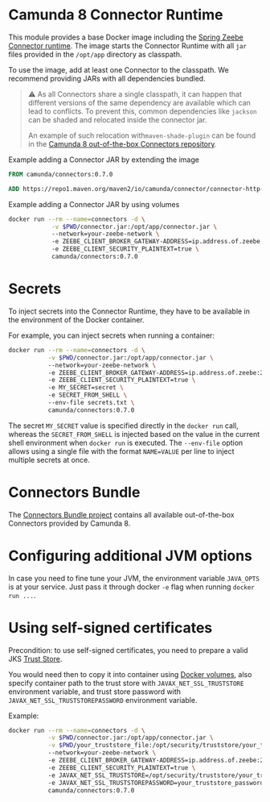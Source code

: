 # Camunda 8 Connector Runtime

This module provides a base Docker image including the [Spring Zeebe Connector runtime](https://github.com/camunda-community-hub/spring-zeebe/tree/master/connector-runtime). 
The image starts the Connector Runtime with all `jar` files provided in the `/opt/app` directory as classpath.

To use the image, add at least one Connector to the classpath. We recommend providing JARs with all dependencies bundled.

> :warning: As all Connectors share a single classpath, it can happen that
> different versions of the same dependency are available which can lead to
> conflicts. To prevent this, common dependencies like `jackson` can be shaded and
> relocated inside the connector jar. 
> 
> An example of such relocation with`maven-shade-plugin` can be found in the 
> [Camunda 8 out-of-the-box Connectors repository](https://github.com/camunda/connectors-bundle/blob/cb925c1c5bdab9f55b77d2378be32116dec6f010/connectors/pom.xml#L83).

Example adding a Connector JAR by extending the image

```dockerfile
FROM camunda/connectors:0.7.0

ADD https://repo1.maven.org/maven2/io/camunda/connector/connector-http-json/0.17.0/connector-http-json-0.15.0-with-dependencies.jar /opt/app/
```

Example adding a Connector JAR by using volumes

```bash
docker run --rm --name=connectors -d \
            -v $PWD/connector.jar:/opt/app/connector.jar \                      # Add a connector jar to the classpath
            --network=your-zeebe-network \                                      # Optional: attach to network if Zeebe is isolated with Docker network
            -e ZEEBE_CLIENT_BROKER_GATEWAY-ADDRESS=ip.address.of.zeebe:26500 \  # Specify Zeebe address
            -e ZEEBE_CLIENT_SECURITY_PLAINTEXT=true \                           # Optional: provide security configs to connect to Zeebe
            camunda/connectors:0.7.0
```

# Secrets

To inject secrets into the Connector Runtime, they have to be available in the environment of the Docker container.

For example, you can inject secrets when running a container:

```bash
docker run --rm --name=connectors -d \
           -v $PWD/connector.jar:/opt/app/connector.jar \                      # Add a connector jar to the classpath
           --network=your-zeebe-network \                                      # Optional: attach to network if Zeebe is isolated with Docker network
           -e ZEEBE_CLIENT_BROKER_GATEWAY-ADDRESS=ip.address.of.zeebe:26500 \  # Specify Zeebe address
           -e ZEEBE_CLIENT_SECURITY_PLAINTEXT=true \                           # Optional: provide security configs to connect to Zeebe
           -e MY_SECRET=secret \                                               # Optional: set a secret with value
           -e SECRET_FROM_SHELL \                                              # Optional: set a secret from the environment
           --env-file secrets.txt \                                            # Optional: set secrets from a file
           camunda/connectors:0.7.0
```

The secret `MY_SECRET` value is specified directly in the `docker run` call,
whereas the `SECRET_FROM_SHELL` is injected based on the value in the
current shell environment when `docker run` is executed. The `--env-file`
option allows using a single file with the format `NAME=VALUE` per line
to inject multiple secrets at once.

# Connectors Bundle

The [Connectors Bundle project](https://github.com/camunda/connectors-bundle) contains all available out-of-the-box Connectors provided by Camunda 8.

# Configuring additional JVM options

In case you need to fine tune your JVM, the environment variable `JAVA_OPTS` is at your service. Just pass it through docker `-e` flag when running `docker run ...`.

# Using self-signed certificates

Precondition: to use self-signed certificates, you need to prepare a valid JKS [Trust Store](https://docs.oracle.com/cd/E19509-01/820-3503/6nf1il6er/index.html).

You would need then to copy it into container using [Docker volumes](https://docs.docker.com/storage/volumes/), also specify container path to the trust store with `JAVAX_NET_SSL_TRUSTSTORE` environment variable, and trust store password with `JAVAX_NET_SSL_TRUSTSTOREPASSWORD` environment variable.

Example:

```bash
docker run --rm --name=connectors -d \
           -v $PWD/connector.jar:/opt/app/connector.jar \
           -v $PWD/your_truststore_file:/opt/security/truststore/your_truststore_file \  # Mount your trust store with self-signed certificates
           --network=your-zeebe-network \                                                # Optional: attach to network if Zeebe is isolated with Docker network
           -e ZEEBE_CLIENT_BROKER_GATEWAY-ADDRESS=ip.address.of.zeebe:26500 \            # Specify Zeebe address
           -e ZEEBE_CLIENT_SECURITY_PLAINTEXT=true \                                     # Optional: provide security configs to connect to Zeebe
           -e JAVAX_NET_SSL_TRUSTSTORE=/opt/security/truststore/your_truststore_file \   # Change your trust store file name
           -e JAVAX_NET_SSL_TRUSTSTOREPASSWORD=your_truststore_password \                # Provide your trust store password
           camunda/connectors:0.7.0
```
